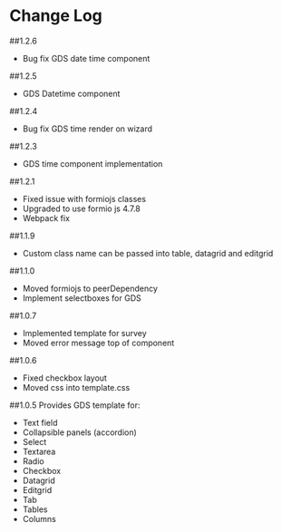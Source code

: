# Change Log
##1.2.6
- Bug fix GDS date time component

##1.2.5
- GDS Datetime component

##1.2.4
- Bug fix GDS time render on wizard

##1.2.3
- GDS time component implementation

##1.2.1
- Fixed issue with formiojs classes
- Upgraded to use formio js 4.7.8
- Webpack fix

##1.1.9
- Custom class name can be passed into table, datagrid and editgrid

##1.1.0
- Moved formiojs to peerDependency
- Implement selectboxes for GDS

##1.0.7
- Implemented template for survey
- Moved error message top of component

##1.0.6
- Fixed checkbox layout
- Moved css into template.css

##1.0.5
Provides GDS template for:
* Text field
* Collapsible panels (accordion)
* Select
* Textarea
* Radio
* Checkbox
* Datagrid
* Editgrid
* Tab
* Tables
* Columns
